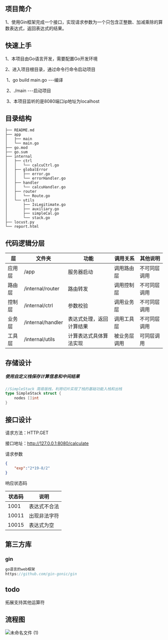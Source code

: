 ## 项目简介

1、使用Gin框架完成一个接口，实现请求参数为一个只包含正整数、加减乘除的算数表达式，返回表达式的结果。

## 快速上手

1、本项目由Go语言开发，需要配置Go开发环境

2、进入项目根目录，通过命令行命令启动项目

​		1、go build main.go		---编译

​		2、./main 						  ---启动项目

​		3、本项目监听的是8080端口ip地址为localhost

## 目录结构

```tree
├── README.md
├── app
│   ├── main
│   └── main.go
├── go.mod
├── go.sum
├── internal
│   ├── ctrl
│   │   └── calcuCtrl.go
│   ├── globalError
│   │   ├── error.go
│   │   └── errorHandler.go
│   ├── handler
│   │   └── calcuHandler.go
│   ├── router
│   │   └── Route.go
│   └── utils
│       ├── IsLegitimate.go
│       ├── auxiliary.go
│       ├── simpleCal.go
│       └── stack.go
├── locust.py
└── report.html
```

## 代码逻辑分层

| 层     | 文件夹            | 功能                     | 调用关系     | 其他说明     |
| ------ | ----------------- | ------------------------ | ------------ | ------------ |
| 应用层 | /app              | 服务器启动               | 调用路由层   | 不可同层调用 |
| 路由层 | /internal/router  | 路由转发                 | 调用控制层   | 不可同层调用 |
| 控制层 | /internal/ctrl    | 参数校验                 | 调用业务层   | 不可同层调用 |
| 业务层 | /internal/handler | 表达式处理，返回计算结果 | 调用工具层   | 不可同层调用 |
| 工具层 | /internal/utils   | 计算表达式具体算法实现   | 被业务层调用 | 可同层调用   |

## 存储设计

##### 使用自定义栈保存计算信息和中间结果

```go
//SimpleStack 简易版栈，利用切片实现了栈的基础功能入栈和出栈
type SimpleStack struct {
	nodes []int
}
```

## 接口设计

请求方法：HTTP.GET

接口地址：http://127.0.0.1:8080/calculate

请求参数

```json
{
	"exp":"2*19-8/2"
}
```

响应状态码

| 状态码 | 说明         |
| ------ | ------------ |
| 1001   | 表达式不合法 |
| 10011  | 出现非法字符 |
| 10015  | 表达式为空   |

## 第三方库

### gin

```go
go语言的web框架
https://github.com/gin-gonic/gin
```

## todo

拓展支持其他运算符

## 流程图

![未命名文件 (1)](https://user-images.githubusercontent.com/86946999/125300594-c534cb80-e35c-11eb-9f3c-51e4653a90d2.jpg)
